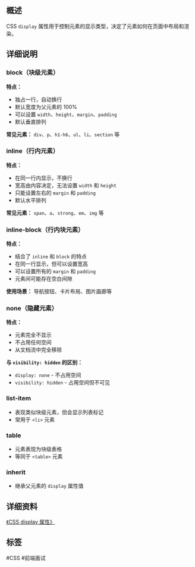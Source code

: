
## 概述

CSS `display` 属性用于控制元素的显示类型，决定了元素如何在页面中布局和渲染。

## 详细说明

### block（块级元素）

**特点：**
- 独占一行，自动换行
- 默认宽度为父元素的 100%
- 可以设置 `width`、`height`、`margin`、`padding`
- 默认垂直排列

**常见元素：** `div`、`p`、`h1-h6`、`ul`、`li`、`section` 等

### inline（行内元素）

**特点：**
- 在同一行内显示，不换行
- 宽高由内容决定，无法设置 `width` 和 `height`
- 只能设置左右的 `margin` 和 `padding`
- 默认水平排列

**常见元素：** `span`、`a`、`strong`、`em`、`img` 等

### inline-block（行内块元素）

**特点：**
- 结合了 `inline` 和 `block` 的特点
- 在同一行显示，但可以设置宽高
- 可以设置所有的 `margin` 和 `padding`
- 元素间可能存在空白间隙

**使用场景：** 导航按钮、卡片布局、图片画廊等

### none（隐藏元素）

**特点：**
- 元素完全不显示
- 不占用任何空间
- 从文档流中完全移除

**与 `visibility: hidden` 的区别：**
- `display: none` - 不占用空间
- `visibility: hidden` - 占用空间但不可见

### list-item

- 表现类似块级元素，但会显示列表标记
- 常用于 `<li>` 元素

### table

- 元素表现为块级表格
- 等同于 `<table>` 元素

### inherit

- 继承父元素的 `display` 属性值

## 详细资料
[《CSS display 属性》](http://www.w3school.com.cn/css/pr_class_display.asp)

## 标签
#CSS #前端面试 